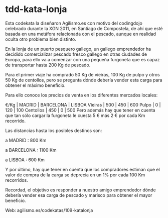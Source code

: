 tdd-kata-lonja
==============

Esta codekata la diseñaron Agilismo.es con motivo del codingdojo celebrado durante la XGN 2011, en Santiago de Compostela, de ahí que esté basada en una metáfora relacionada con el pescado, aunque en realidad oculta otro problema bien distinto.

En la lonja de un puerto pesquero gallego, un gallego emprendedor ha decidido comercializar pescado fresco gallego en otras ciudades de Europa, para ello va a comenzar con una pequeña furgoneta que es capaz de transportar hasta 200 Kg de pescado.

Para el primer viaje ha comprado 50 Kg de vieiras, 100 Kg de pulpo y otros 50 Kg de centollos, pero se pregunta dónde debería vender esta carga para obtener el máximo beneficio.

Para ello conoce los precios de venta en los diferentes mercados locales:

€/Kg        | MADRID | BARCELONA | LISBOA
Vieiras     |  500   |    450    |  600
Pulpo       |    0   |    120    |  100
Centollos   |  450   |      0    |  500
Pero además hay que tener en cuenta que tan sólo cargar la furgoneta le cuesta 5 € más 2 € por cada Km recorrido.

Las distancias hasta los posibles destinos son:

a MADRID : 800 Km

a BARCELONA : 1100 Km

a LISBOA : 600 Km

Y por último, hay que tener en cuenta que los compradores estiman que el valor de compra de la carga se deprecia en un 1% por cada 100 Km recorridos.

Recordad, el objetivo es responder a nuestro amigo emprendedor dónde debería vender esa carga de pescado y marisco para obtener el mayor beneficio.

Web: agilismo.es/codekatas/109-katalonja
